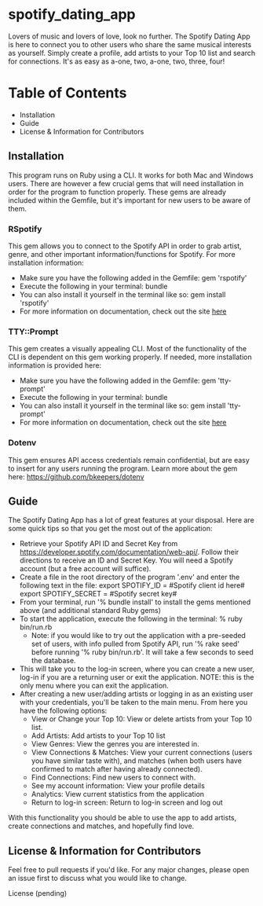 # spotify_dating_app

Lovers of music and lovers of love, look no further. The Spotify Dating App is here to connect you to other users who share the same musical interests as yourself. Simply create a profile, add artists to your Top 10 list and search for connections. It's as easy as a-one, two, a-one, two, three, four!

# Table of Contents

* Installation
* Guide
* License & Information for Contributors

## Installation

This program runs on Ruby using a CLI. It works for both Mac and Windows users. There are however a few crucial gems that will need installation in order for the program to function properly. These gems are already included within the Gemfile, but it's important for new users to be aware of them. 

### RSpotify
This gem allows you to connect to the Spotify API in order to grab artist, genre, and other important information/functions for Spotify. For more installation information:
- Make sure you have the following added in the Gemfile: gem 'rspotify'
- Execute the following in your terminal: bundle
- You can also install it yourself in the terminal like so: gem install 'rspotify'
- For more information on documentation, check out the site <a href="https://www.rubydoc.info/github/guilhermesad/rspotify/master">here</a>

### TTY::Prompt
This gem creates a visually appealing CLI. Most of the functionality of the CLI is dependent on this gem working properly. If needed, more installation information is provided here:
- Make sure you have the following added in the Gemfile: gem 'tty-prompt'
- Execute the following in your terminal: bundle
- You can also install it yourself in the terminal like so: gem install 'tty-prompt'
- For more information on documentation, check out the site <a href="https://github.com/piotrmurach/tty-prompt">here</a>

### Dotenv
This gem ensures API access credentials remain confidential, but are easy to insert for any users running the program. Learn more about the gem here: https://github.com/bkeepers/dotenv


## Guide

The Spotify Dating App has a lot of great features at your disposal. Here are some quick tips so that you get the most out of the application:

- Retrieve your Spotify API ID and Secret Key from https://developer.spotify.com/documentation/web-api/. Follow their directions to receive an ID and Secret Key. You will need a Spotify account (but a free account will suffice).
- Create a file in the root directory of the program '.env' and enter the following text in the file:
    export SPOTIFY_ID = #Spotify client id here#
    export SPOTIFY_SECRET = #Spotify secret key#
- From your terminal, run '% bundle install' to install the gems mentioned above (and additional standard Ruby gems)
- To start the application, execute the following in the terminal: % ruby bin/run.rb
    - Note: if you would like to try out the application with a pre-seeded set of users, with info pulled from Spotify API, run '% rake seed' before running '% ruby bin/run.rb'. It will take a few seconds to seed the database.
- This will take you to the log-in screen, where you can create a new user, log-in if you are a returning user or exit the application. NOTE: this is the only menu where you can exit the application.
- After creating a new user/adding artists or logging in as an existing user with your credentials, you'll be taken to the main menu. From here you have the following options:
    * View or Change your Top 10: View or delete artists from your Top 10 list.
    * Add Artists: Add artists to your Top 10 list
    * View Genres: View the genres you are interested in.
    * View Connections & Matches: View your current connections (users you have similar taste with), and matches (when both users have confirmed to match after having already connected).
    * Find Connections: Find new users to connect with.
    * See my account information: View your profile details
    * Analytics: View current statistics from the application
    * Return to log-in screen: Return to log-in screen and log out

With this functionality you should be able to use the app to add artists, create connections and matches, and hopefully find love.


## License & Information for Contributors

Feel free to pull requests if you'd like. For any major changes, please open an issue first to discuss what you would like to change.

License (pending)



